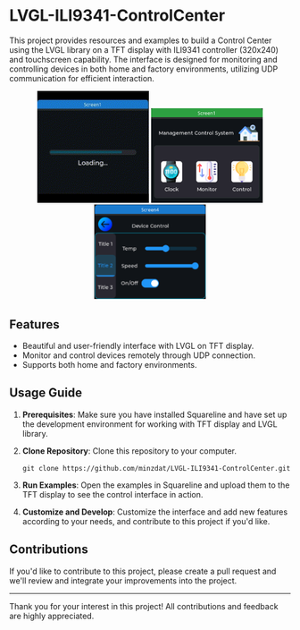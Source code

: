 # LVGL-ILI9341-ControlCenter

This project provides resources and examples to build a Control Center using the LVGL library on a TFT display with ILI9341 controller (320x240) and touchscreen capability. The interface is designed for monitoring and controlling devices in both home and factory environments, utilizing UDP communication for efficient interaction.

<p align="center">
    <img src="./ui_controlCenter.gif" alt="Image 1" width="200" margin="20"/>
    <img src="./ui_screen1.png" alt="Image 2" width="200" />
    <img src="./ui_screen4.png" alt="Image 3" width="200" />
</p>

## Features

- Beautiful and user-friendly interface with LVGL on TFT display.
- Monitor and control devices remotely through UDP connection.
- Supports both home and factory environments.

## Usage Guide

1. **Prerequisites**: Make sure you have installed Squareline and have set up the development environment for working with TFT display and LVGL library.

2. **Clone Repository**: Clone this repository to your computer.

    ```
    git clone https://github.com/minzdat/LVGL-ILI9341-ControlCenter.git
    ```

3. **Run Examples**: Open the examples in Squareline and upload them to the TFT display to see the control interface in action.

4. **Customize and Develop**: Customize the interface and add new features according to your needs, and contribute to this project if you'd like.

## Contributions

If you'd like to contribute to this project, please create a pull request and we'll review and integrate your improvements into the project.

---

Thank you for your interest in this project! All contributions and feedback are highly appreciated.
